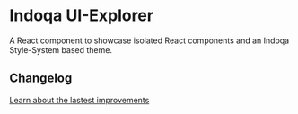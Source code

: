 # Indoqa UI-Explorer

A React component to showcase isolated React components and an
Indoqa Style-System based theme.

## Changelog
[Learn about the lastest improvements](./CHANGELOG.md)
